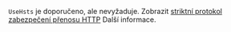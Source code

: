 `UseHsts` je doporučeno, ale nevyžaduje. Zobrazit [striktní protokol zabezpečení přenosu HTTP](xref:security/enforcing-ssl#http-strict-transport-security-protocol-hsts) Další informace.
